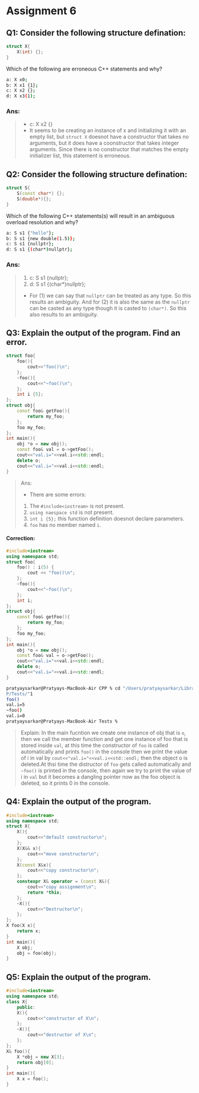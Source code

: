 # Assignment 6

## Q1: Consider the following structure defination:
```cpp
struct X{
    X(int) {};
}
```
Which of the following are erroneous C++ statements and why?
```bash
a: X x0;
b: X x1 {1};
c: X x2 {};
d: X x3(1);
```
### Ans: 
> - c: X x2 {}
> - It seems to be creating an instance of x and initializing it with an empty list, but ```struct X``` doesnot have a constructor that takes no arguments, but it does have a coonstructor that takes integer arguments. Since there is no constructor that matches the empty initializer list, this statement is erroneous.

## Q2: Consider the following structure defination:
```cpp
struct S{
    S(const char*) {};
    S(double*){};
}
```
Which of the following C++ statements(s) will result in an ambiguous overload resolution and why?
```bash
a: S s1 {"hello"};
b: S s1 {new double(1.5)};
c: S s1 {nullptr};
d: S s1 {(char*)nullptr};
```
### Ans: 
> 1. c: S s1 {nullptr};
> 2. d: S s1 {(char*)nullptr};
> - For (1) we can say that ```nullptr``` can be treated as any type. So this results an ambiguity. And for (2) it is also the same as the ```nullptr``` can be casted as any type though it is casted to ```(char*)```. So this also results to an ambiguity.
## Q3: Explain the output of the program. Find an error.
```cpp
struct foo{
    foo(){
        cout<<"foo()\n";
    };
    ~foo(){
        cout<<"~foo()\n";
    };
    int i {5};
};
struct obj{
    const foo& getFoo(){
        return my_foo;
    };
    foo my_foo;
};
int main(){
    obj *o = new obj();
    const foo& val = o->getFoo();
    cout<<"val.i="<<val.i<<std::endl;
    delete o;
    cout<<"val.i="<<val.i<<std::endl;
}
```
> Ans:
> - There are some errors:
> 1. The ```#include<iostream>``` is not present.
> 2. ```using naespace std``` is not present.
> 3. ```int i {5};``` this function definition doesnot declare parameters.
> 4. ```foo``` has no member named ```i```.
#### Correction:
```cpp
#include<iostream>
using namespace std;
struct foo{
    foo() : i(5) {
        cout << "foo()\n";
    };
    ~foo(){
        cout<<"~foo()\n";
    };
    int i;
};
struct obj{
    const foo& getFoo(){
        return my_foo;
    };
    foo my_foo;
};
int main(){
    obj *o = new obj();
    const foo& val = o->getFoo();
    cout<<"val.i="<<val.i<<std::endl;
    delete o;
    cout<<"val.i="<<val.i<<std::endl;
}
```
```zsh
pratyaysarkar@Pratyays-MacBook-Air CPP % cd "/Users/pratyaysarkar/Library/CloudStorage/OneDrive-Personal/CPP/Tests/" && g++ 1.cpp -o 1 && "/Users/pratyaysarkar/Library/CloudStorage/OneDrive-Personal/CP
P/Tests/"1
foo()
val.i=5
~foo()
val.i=0
pratyaysarkar@Pratyays-MacBook-Air Tests % 
```
> Explain: In the main fucntion we create one instance of obj that is ```o```, then we call the member function and get one instance of foo that is stored inside ```val```, at this time the constructor of ```foo``` is called automatically and prints ```foo()``` in the console then we print the value of i in val by ```cout<<"val.i="<<val.i<<std::endl;``` then the object o is deleted.At thsi time the distructor of ```foo``` gets called automatically and ```~foo()``` is printed in the console, then again we try to print the value of i in ```val``` but it becomes a dangling pointer now as the foo object is deleted, so it prints 0 in the console.
## Q4: Explain the output of the program.
```cpp
#include<iostream>
using namespace std;
struct X{
    X(){
        cout<<"default constructor\n";
    };
    X(X&& x){
        cout<<"move constructor\n";
    };
    X(const X&x){
        cout<<"copy constructor\n";
    };
    constexpr X& operator = (const X&){
        cout<<"copy assignment\n";
        return *this;
    };
    ~X(){
        cout<<"Destructor\n";
    };
};
X foo(X x){
    return x;
}
int main(){
    X obj;
    obj = foo(obj);
}
```
## Q5: Explain the output of the program.
```c++
#include<iostream>
using namespace std;
class X{
    public:
    X(){
        cout<<"constructor of X\n";
    };
    ~X(){
        cout<<"destructor of X\n";
    };
};
X& foo(){
    X *obj = new X[3];
    return obj[0];
}
int main(){
    X x = foo();
}
```